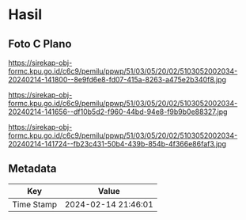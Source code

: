 # Hasil

## Foto C Plano

https://sirekap-obj-formc.kpu.go.id/c6c9/pemilu/ppwp/51/03/05/20/02/5103052002034-20240214-141800--8e9fd6e8-fd07-415a-8263-a475e2b340f8.jpg

https://sirekap-obj-formc.kpu.go.id/c6c9/pemilu/ppwp/51/03/05/20/02/5103052002034-20240214-141656--df10b5d2-f960-44bd-94e8-f9b9b0e88327.jpg

https://sirekap-obj-formc.kpu.go.id/c6c9/pemilu/ppwp/51/03/05/20/02/5103052002034-20240214-141724--fb23c431-50b4-439b-854b-4f366e86faf3.jpg


## Metadata

| Key        | Value               |
| ---------- | ------------------- |
| Time Stamp | 2024-02-14 21:46:01 |



